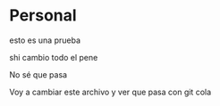 # Personal

esto es una prueba

shi cambio todo el pene

No sé que pasa

Voy a cambiar este archivo y ver que pasa con git cola


